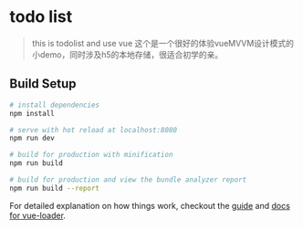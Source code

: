 # todo list

> this is todolist and use vue
这个是一个很好的体验vueMVVM设计模式的小demo，同时涉及h5的本地存储，很适合初学的亲。

## Build Setup

``` bash
# install dependencies
npm install

# serve with hot reload at localhost:8080
npm run dev

# build for production with minification
npm run build

# build for production and view the bundle analyzer report
npm run build --report
```

For detailed explanation on how things work, checkout the [guide](http://vuejs-templates.github.io/webpack/) and [docs for vue-loader](http://vuejs.github.io/vue-loader).

